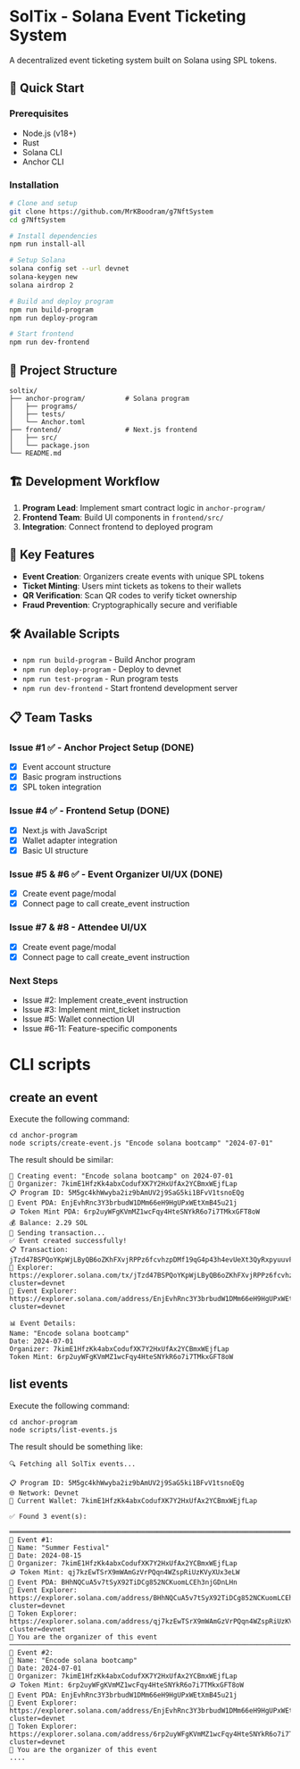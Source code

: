 # SolTix - Solana Event Ticketing System

A decentralized event ticketing system built on Solana using SPL tokens.

## 🚀 Quick Start

### Prerequisites

- Node.js (v18+)
- Rust
- Solana CLI
- Anchor CLI

### Installation

```bash
# Clone and setup
git clone https://github.com/MrKBoodram/g7NftSystem
cd g7NftSystem

# Install dependencies
npm run install-all

# Setup Solana
solana config set --url devnet
solana-keygen new
solana airdrop 2

# Build and deploy program
npm run build-program
npm run deploy-program

# Start frontend
npm run dev-frontend
```

## 📁 Project Structure

```
soltix/
├── anchor-program/          # Solana program
│   ├── programs/
│   ├── tests/
│   └── Anchor.toml
├── frontend/                # Next.js frontend
│   ├── src/
│   └── package.json
└── README.md
```

## 🏗️ Development Workflow

1. **Program Lead**: Implement smart contract logic in `anchor-program/`
2. **Frontend Team**: Build UI components in `frontend/src/`
3. **Integration**: Connect frontend to deployed program

## 🎯 Key Features

- **Event Creation**: Organizers create events with unique SPL tokens
- **Ticket Minting**: Users mint tickets as tokens to their wallets
- **QR Verification**: Scan QR codes to verify ticket ownership
- **Fraud Prevention**: Cryptographically secure and verifiable

## 🛠️ Available Scripts

- `npm run build-program` - Build Anchor program
- `npm run deploy-program` - Deploy to devnet
- `npm run test-program` - Run program tests
- `npm run dev-frontend` - Start frontend development server

## 📋 Team Tasks

### Issue #1 ✅ - Anchor Project Setup (DONE)

- [x] Event account structure
- [x] Basic program instructions
- [x] SPL token integration

### Issue #4 ✅ - Frontend Setup (DONE)

- [x] Next.js with JavaScript
- [x] Wallet adapter integration
- [x] Basic UI structure

### Issue #5 & #6 ✅ - Event Organizer UI/UX (DONE)
- [x] Create event page/modal
- [x] Connect page to call create_event instruction

### Issue #7 & #8 - Attendee UI/UX
- [x] Create event page/modal
- [x] Connect page to call create_event instruction

### Next Steps
- Issue #2: Implement create_event instruction
- Issue #3: Implement mint_ticket instruction
- Issue #5: Wallet connection UI
- Issue #6-11: Feature-specific components

# CLI scripts

## create an event

Execute the following command:
```
cd anchor-program
node scripts/create-event.js "Encode solana bootcamp" "2024-07-01" 
```

The result should be similar: 
```
🎫 Creating event: "Encode solana bootcamp" on 2024-07-01
👤 Organizer: 7kimE1HfzKk4abxCodufXK7Y2HxUfAx2YCBmxWEjfLap
📋 Program ID: 5M5gc4khWwyba2iz9bAmUV2j9SaG5ki1BFvV1tsnoEQg
📍 Event PDA: EnjEvhRnc3Y3brbudW1DMm66eH9HgUPxWEtXmB45u21j
🪙 Token Mint PDA: 6rp2uyWFgKVmMZ1wcFqy4HteSNYkR6o7i7TMkxGFT8oW
💰 Balance: 2.29 SOL
🚀 Sending transaction...
✅ Event created successfully!
📋 Transaction: jTzd47BSPQoYKpWjLByQB6oZKhFXvjRPPz6fcvhzpDMf19qG4p43h4evUeXt3QyRxpyuuvFmTW7r91KcvPvQGsq
🔗 Explorer: https://explorer.solana.com/tx/jTzd47BSPQoYKpWjLByQB6oZKhFXvjRPPz6fcvhzpDMf19qG4p43h4evUeXt3QyRxpyuuvFmTW7r91KcvPvQGsq?cluster=devnet
🎫 Event Explorer: https://explorer.solana.com/address/EnjEvhRnc3Y3brbudW1DMm66eH9HgUPxWEtXmB45u21j?cluster=devnet

📊 Event Details:
Name: "Encode solana bootcamp"
Date: 2024-07-01
Organizer: 7kimE1HfzKk4abxCodufXK7Y2HxUfAx2YCBmxWEjfLap
Token Mint: 6rp2uyWFgKVmMZ1wcFqy4HteSNYkR6o7i7TMkxGFT8oW
```

## list events
Execute the following command:
```
cd anchor-program
node scripts/list-events.js           
```
The result should be something like: 
```
🔍 Fetching all SolTix events...

📋 Program ID: 5M5gc4khWwyba2iz9bAmUV2j9SaG5ki1BFvV1tsnoEQg
🌐 Network: Devnet
👤 Current Wallet: 7kimE1HfzKk4abxCodufXK7Y2HxUfAx2YCBmxWEjfLap

✅ Found 3 event(s):

══════════════════════════════════════════════════════════════════════════════════════════
🎫 Event #1:
📅 Name: "Summer Festival"
📆 Date: 2024-08-15
👤 Organizer: 7kimE1HfzKk4abxCodufXK7Y2HxUfAx2YCBmxWEjfLap
🪙 Token Mint: qj7kzEwTSrX9mWAmGzVrPQqn4WZspRiUzKVyXUx3eLW
📍 Event PDA: BHhNQCuA5v7tSyX92TiDCg852NCKuomLCEh3njGDnLHn
🔗 Event Explorer: https://explorer.solana.com/address/BHhNQCuA5v7tSyX92TiDCg852NCKuomLCEh3njGDnLHn?cluster=devnet
🎨 Token Explorer: https://explorer.solana.com/address/qj7kzEwTSrX9mWAmGzVrPQqn4WZspRiUzKVyXUx3eLW?cluster=devnet
👑 You are the organizer of this event
─────────────────────────────────────────────────────────────────────────────────────
🎫 Event #2:
📅 Name: "Encode solana bootcamp"
📆 Date: 2024-07-01
👤 Organizer: 7kimE1HfzKk4abxCodufXK7Y2HxUfAx2YCBmxWEjfLap
🪙 Token Mint: 6rp2uyWFgKVmMZ1wcFqy4HteSNYkR6o7i7TMkxGFT8oW
📍 Event PDA: EnjEvhRnc3Y3brbudW1DMm66eH9HgUPxWEtXmB45u21j
🔗 Event Explorer: https://explorer.solana.com/address/EnjEvhRnc3Y3brbudW1DMm66eH9HgUPxWEtXmB45u21j?cluster=devnet
🎨 Token Explorer: https://explorer.solana.com/address/6rp2uyWFgKVmMZ1wcFqy4HteSNYkR6o7i7TMkxGFT8oW?cluster=devnet
👑 You are the organizer of this event
....
```
